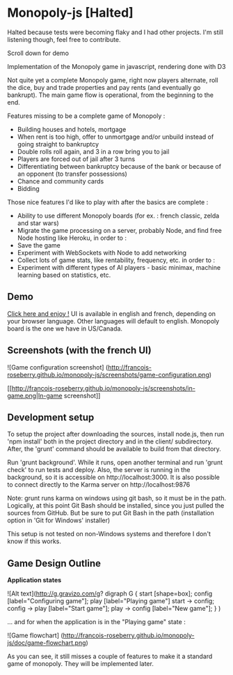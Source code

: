 # Monopoly-js [Halted]

Halted because tests were becoming flaky and I had other projects. I'm still listening though, feel free to contribute. 

Scroll down for demo

Implementation of the Monopoly game in javascript, rendering done with D3

Not quite yet a complete Monopoly game, right now players alternate, roll the dice, buy and trade properties and pay rents (and eventually go bankrupt). The main game flow is operational, from the beginning to the end.

Features missing to be a complete game of Monopoly :
* Building houses and hotels, mortgage
* When rent is too high, offer to unmortgage and/or unbuild instead of going straight to bankruptcy
* Double rolls roll again, and 3 in a row bring you to jail
* Players are forced out of jail after 3 turns
* Differentiating between bankruptcy because of the bank or because of an opponent (to transfer possessions)
* Chance and community cards
* Bidding

Those nice features I'd like to play with after the basics are complete :
* Ability to use different Monopoly boards (for ex. : french classic, zelda and star wars)
* Migrate the game processing on a server, probably Node, and find free Node hosting like Heroku, in order to :
* Save the game
* Experiment with WebSockets with Node to add networking
* Collect lots of game stats, like rentability, frequency, etc. in order to :
* Experiment with different types of AI players - basic minimax, machine learning based on statistics, etc.

## Demo

[Click here and enjoy !](http://francois-roseberry.github.io/monopoly-js/demo/)
UI is available in english and french, depending on your browser language. Other languages will default to english. Monopoly board is the one we have in US/Canada.

## Screenshots (with the french UI)

![Game configuration screenshot]
(http://francois-roseberry.github.io/monopoly-js/screenshots/game-configuration.png)

[[http://francois-roseberry.github.io/monopoly-js/screenshots/in-game.png|In-game screenshot]]

## Development setup

To setup the project after downloading the sources, install node.js, then run 'npm install' both in the project directory and in the client/ subdirectory. After, the 'grunt' command should be available to build from that directory.

Run 'grunt background'. While it runs, open another terminal and run 'grunt check' to run tests and deploy. Also, the server is running in the background, so it is accessible on http://localhost:3000. It is also possible to connect directly to the Karma server on http://localhost:9876

Note: grunt runs karma on windows using git bash, so it must be in the path. Logically, at this point Git Bash should be installed, since you just pulled the sources from GitHub. But be sure to put Git Bash in the path (installation option in 'Git for Windows' installer)

This setup is not tested on non-Windows systems and therefore I don't know if this works.

## Game Design Outline

**Application states**

![Alt text](http://g.gravizo.com/g?
digraph G {
start [shape=box];
config [label="Configuring game"];
play [label="Playing game"]
start -> config;
config -> play [label="Start game"];
play -> config [label="New game"];
}
)

... and for when the application is in the "Playing game" state :

![Game flowchart]
(http://francois-roseberry.github.io/monopoly-js/doc/game-flowchart.png)

As you can see, it still misses a couple of features to make it a standard game of monopoly. They will be implemented later.
